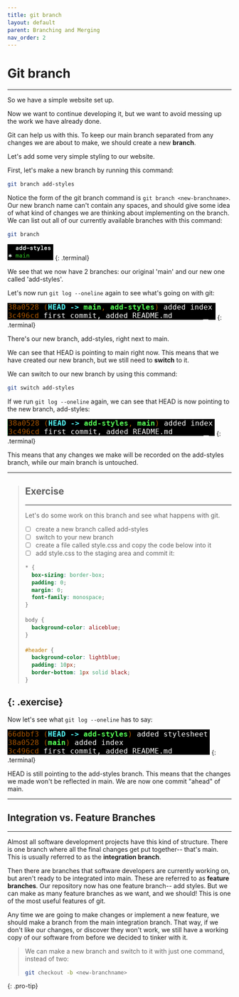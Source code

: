 ```yaml
---
title: git branch
layout: default
parent: Branching and Merging
nav_order: 2
---
```

# Git branch
---
So we have a simple website set up. 

Now we want to continue developing it, but we want to avoid messing up the work we have already done.

Git can help us with this. To keep our main branch separated from any changes we are about to make, we should create a new __branch__.

Let's add some very simple styling to our website. 

First, let's make a new branch by running this command:

```bash
git branch add-styles
```

Notice the form of the git branch command is ```git branch <new-branchname>```. Our new branch name can't contain any spaces, and should give some idea of what kind of changes we are thinking about implementing on the branch. We can list out all of our currently available branches with this command:

```bash
git branch
```
![check branch](../images/branch/list-branch.png)
{: .terminal}

We see that we now have 2 branches: our original 'main' and our new one called 'add-styles'.

Let's now run ```git log --oneline``` again to see what's going on with git:

![check branch](../images/branch/check-branch.png)
{: .terminal}

There's our new branch, add-styles, right next to main.

We can see that HEAD is pointing to main right now. This means that we have created our new branch, but we still need to __switch__ to it.

We can switch to our new branch by using this command:

```bash
git switch add-styles
```

If we run ```git log --oneline``` again, we can see that HEAD is now pointing to the new branch, add-styles:

![switched](../images/branch/switched.png)
{: .terminal}

 This means that any changes we make will be recorded on the add-styles branch, while our main branch is untouched.

---
> ## Exercise
> ---
> 
>  Let's do some work on this branch and see what happens with git. 
> 
>  - [ ] create a new branch called add-styles
>  - [ ] switch to your new branch
>  - [ ] create a file called style.css and copy the code below into it
> - [ ] add style.css to the staging area and commit it:
> 
> ```css
> * {
> 	box-sizing: border-box;
> 	padding: 0;
> 	margin: 0;
> 	font-family: monospace;
> }
> 
> body {
> 	background-color: aliceblue;
> }
> 
> #header {
> 	background-color: lightblue;
> 	padding: 10px;
> 	border-bottom: 1px solid black;
> }
> ```
> 
{: .exercise}
---


Now let's see what ```git log --oneline``` has to say:

![committed](../images/branch/committed.png)
{: .terminal}

HEAD is still pointing to the add-styles branch. This means that the changes we made won't be reflected in main. We are now one commit "ahead" of main. 

---
## Integration vs. Feature Branches
---

Almost all software development projects have this kind of structure. There is one branch where all the final changes get put together-- that's main. This is usually referred to as the __integration branch__. 

Then there are branches that software developers are currently working on, but aren't ready to be integrated into main. These are referred to as __feature branches__. Our repository now has one feature branch-- add styles. But we can make as many feature branches as we want, and we should! This is one of the most useful features of git. 

Any time we are going to make changes or implement a new feature, we should make a branch from the main integration branch. That way, if we don't like our changes, or discover they won't work, we still have a working copy of our software from before we decided to tinker with it.

> We can make a new branch and switch to it with just one command, instead of two:
> ```bash
> git checkout -b <new-branchname>
> ```
{: .pro-tip}

